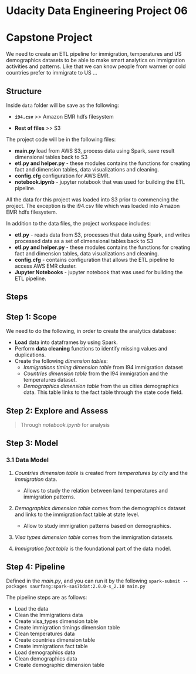 

# Udacity Data Engineering Project 06

# Capstone Project

We need to create an ETL pipeline for immigration, temperatures and US demographics datasets to be able to make smart analytics on immigration activities and patterns. Like that we can know people from warmer or cold countries prefer to immigrate to US ...

## Structure

Inside `data` folder will be save as the following:

* **`i94.csv`** >> Amazon EMR hdfs filesystem

* **Rest of files** >> S3

The project code will be in the following files:
* **main.py** load from AWS S3, process data using Spark, save result dimensional tables back to S3
* **etl.py and helper.py** - these modules contains the functions for creating fact and dimension tables, data visualizations and cleaning. 
* **config.cfg** configuration for AWS EMR. 
* **notebook.ipynb** - jupyter notebook that was used for building the ETL pipeline.



All the data for this project was loaded into S3 prior to commencing the project. The exception is the i94.csv file which was loaded into Amazon EMR hdfs filesystem.

In addition to the data files, the project workspace includes:

- **etl.py** - reads data from S3, processes that data using Spark, and writes processed data as a set of dimensional tables back to S3
- **etl.py and helper.py** - these modules contains the functions for creating fact and dimension tables, data visualizations and cleaning.
- **config.cfg** - contains configuration that allows the ETL pipeline to access AWS EMR cluster.
- **Jupyter Notebooks** - jupyter notebook that was used for building the ETL pipeline.



## Steps

## Step 1: Scope
We need to do the following, in order to create the analytics database:
* **Load** data into dataframes by using Spark.
* Perform **data cleaning** functions to identify missing values and duplications.
* Create the following *dimension tables*:
    * *Immigrations timing dimension table* from I94 immigration dataset
    * *Countries dimension table* from the I94 immigration and the temperatures dataset.
    * *Demographics dimension table* from the us cities demographics data. This table links to the fact table through the state code field.

## Step 2: Explore and Assess
> Through *notebook.ipynb* for analysis

## Step 3: Model
### 3.1 Data Model

1. *Countries dimension table* is created from *temperatures by city* and the *immigration* data.
   * Allows to study the relation between land temperatures and immigration patterns.

2. *Demographics dimension table* comes from the demographics dataset and links to the immigration fact table at state level.
   * Allow to study immigration patterns based on demographics.

3. *Visa types dimension table* comes from the immigration datasets.

4. *Immigration fact table* is the foundational part of the data model.

## Step 4: Pipeline
Defined in the *main.py*, and you can run it by the following `spark-submit --packages saurfang:spark-sas7bdat:2.0.0-s_2.10 main.py `

The pipeline steps are as follows:

* Load the data
* Clean the Immigrations data
* Create visa_types dimension table
* Create immigration timings dimension table
* Clean temperatures data
* Create countries dimension table
* Create immigrations fact table
* Load demographics data
* Clean demographics data
* Create demographic dimension table

